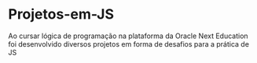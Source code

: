 # Projetos-em-JS
Ao cursar lógica de programação na plataforma da Oracle Next Education foi desenvolvido diversos projetos em forma de desafios para a prática de JS
